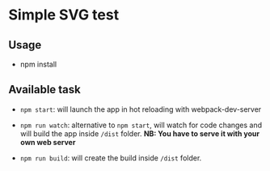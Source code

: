 # Simple SVG test

## Usage

- npm install

## Available task

- `npm start`: will launch the app in hot reloading with webpack-dev-server

- `npm run watch`: alternative to `npm start`, will watch for code changes and will build the app inside `/dist` folder. **NB: You have to serve it with your own web server**

- `npm run build`: will create the build inside `/dist` folder.
